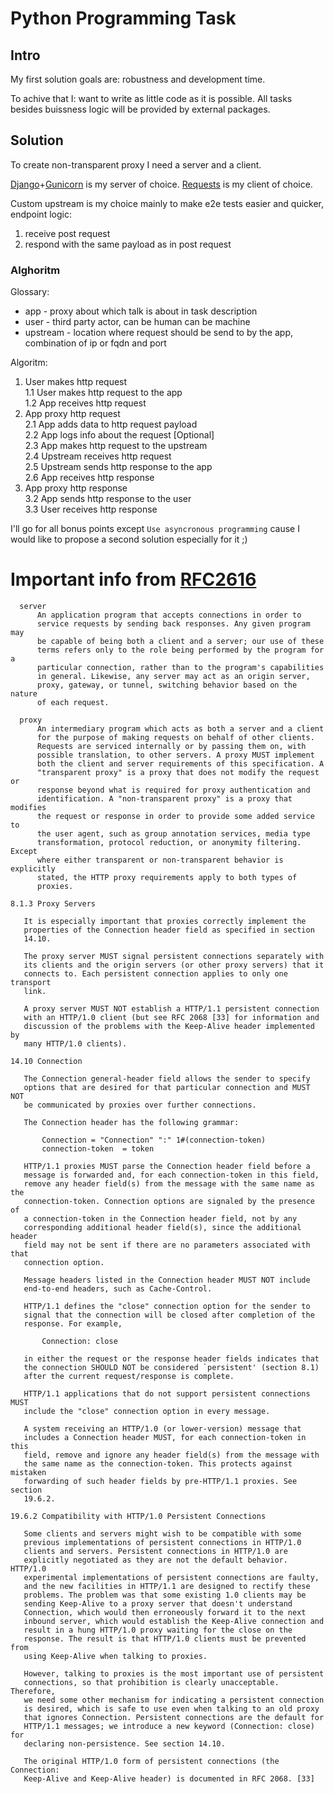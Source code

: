 # Python Programming Task

## Intro

My first solution goals are: robustness and development time.

To achive that I: want to write as little code as it is possible. All tasks besides buissness logic will be provided by external packages.

## Solution

To create non-transparent proxy I need a server and a client.

[Django](https://www.djangoproject.com/)+[Gunicorn](https://gunicorn.org) is my server of choice.
[Requests](https://pypi.org/project/requests/) is my client of choice.

Custom upstream is my choice mainly to make e2e tests easier and quicker, endpoint logic:
   1. receive post request
   2. respond with the same payload as in post request

### Alghoritm
Glossary: <br>
  - app - proxy about which talk is about in task description
  - user - third party actor, can be human can be machine
  - upstream - location where request should be send to by the app, combination of ip or fqdn and port
  
Algoritm: <br>
 1. User makes http request <br>
  1.1 User makes http request to the app <br>
  1.2 App receives http request <br>
 2. App proxy http request  
  2.1 App adds data to http request payload <br>
  2.2 App logs info about the request [Optional] <br>
  2.3 App makes http request to the upstream <br>
  2.4 Upstream receives http request <br>
  2.5 Upstream sends http response to the app <br>
  2.6 App receives http response <br>
 3. App proxy http response <br>
  3.2 App sends http response to the user <br>
  3.3 User receives http response <br>

I'll go for all bonus points except `Use asyncronous programming` cause I would like to propose a second solution especially for it ;)

# Important info from [RFC2616](https://www.ietf.org/rfc/rfc2616.txt)

```
  server
      An application program that accepts connections in order to
      service requests by sending back responses. Any given program may
      be capable of being both a client and a server; our use of these
      terms refers only to the role being performed by the program for a
      particular connection, rather than to the program's capabilities
      in general. Likewise, any server may act as an origin server,
      proxy, gateway, or tunnel, switching behavior based on the nature
      of each request.
```

```
  proxy
      An intermediary program which acts as both a server and a client
      for the purpose of making requests on behalf of other clients.
      Requests are serviced internally or by passing them on, with
      possible translation, to other servers. A proxy MUST implement
      both the client and server requirements of this specification. A
      "transparent proxy" is a proxy that does not modify the request or
      response beyond what is required for proxy authentication and
      identification. A "non-transparent proxy" is a proxy that modifies
      the request or response in order to provide some added service to
      the user agent, such as group annotation services, media type
      transformation, protocol reduction, or anonymity filtering. Except
      where either transparent or non-transparent behavior is explicitly
      stated, the HTTP proxy requirements apply to both types of
      proxies.
```

```
8.1.3 Proxy Servers

   It is especially important that proxies correctly implement the
   properties of the Connection header field as specified in section
   14.10.

   The proxy server MUST signal persistent connections separately with
   its clients and the origin servers (or other proxy servers) that it
   connects to. Each persistent connection applies to only one transport
   link.

   A proxy server MUST NOT establish a HTTP/1.1 persistent connection
   with an HTTP/1.0 client (but see RFC 2068 [33] for information and
   discussion of the problems with the Keep-Alive header implemented by
   many HTTP/1.0 clients).
```
```
14.10 Connection

   The Connection general-header field allows the sender to specify
   options that are desired for that particular connection and MUST NOT
   be communicated by proxies over further connections.

   The Connection header has the following grammar:

       Connection = "Connection" ":" 1#(connection-token)
       connection-token  = token

   HTTP/1.1 proxies MUST parse the Connection header field before a
   message is forwarded and, for each connection-token in this field,
   remove any header field(s) from the message with the same name as the
   connection-token. Connection options are signaled by the presence of
   a connection-token in the Connection header field, not by any
   corresponding additional header field(s), since the additional header
   field may not be sent if there are no parameters associated with that
   connection option.

   Message headers listed in the Connection header MUST NOT include
   end-to-end headers, such as Cache-Control.

   HTTP/1.1 defines the "close" connection option for the sender to
   signal that the connection will be closed after completion of the
   response. For example,

       Connection: close

   in either the request or the response header fields indicates that
   the connection SHOULD NOT be considered `persistent' (section 8.1)
   after the current request/response is complete.

   HTTP/1.1 applications that do not support persistent connections MUST
   include the "close" connection option in every message.

   A system receiving an HTTP/1.0 (or lower-version) message that
   includes a Connection header MUST, for each connection-token in this
   field, remove and ignore any header field(s) from the message with
   the same name as the connection-token. This protects against mistaken
   forwarding of such header fields by pre-HTTP/1.1 proxies. See section
   19.6.2.
```
```
19.6.2 Compatibility with HTTP/1.0 Persistent Connections

   Some clients and servers might wish to be compatible with some
   previous implementations of persistent connections in HTTP/1.0
   clients and servers. Persistent connections in HTTP/1.0 are
   explicitly negotiated as they are not the default behavior. HTTP/1.0
   experimental implementations of persistent connections are faulty,
   and the new facilities in HTTP/1.1 are designed to rectify these
   problems. The problem was that some existing 1.0 clients may be
   sending Keep-Alive to a proxy server that doesn't understand
   Connection, which would then erroneously forward it to the next
   inbound server, which would establish the Keep-Alive connection and
   result in a hung HTTP/1.0 proxy waiting for the close on the
   response. The result is that HTTP/1.0 clients must be prevented from
   using Keep-Alive when talking to proxies.

   However, talking to proxies is the most important use of persistent
   connections, so that prohibition is clearly unacceptable. Therefore,
   we need some other mechanism for indicating a persistent connection
   is desired, which is safe to use even when talking to an old proxy
   that ignores Connection. Persistent connections are the default for
   HTTP/1.1 messages; we introduce a new keyword (Connection: close) for
   declaring non-persistence. See section 14.10.

   The original HTTP/1.0 form of persistent connections (the Connection:
   Keep-Alive and Keep-Alive header) is documented in RFC 2068. [33]
```
